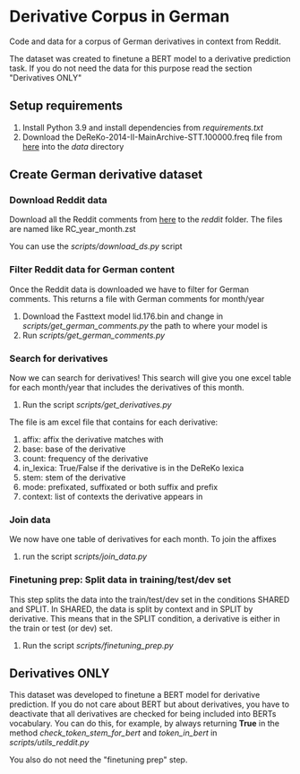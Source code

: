 # Derivative Corpus in German
Code and data for a corpus of German derivatives in context from Reddit.

The dataset was created to finetune a BERT model to a derivative prediction task. If you do not need the data for this 
purpose read the section "Derivatives ONLY"

## Setup requirements

1. Install Python 3.9 and install dependencies from *requirements.txt*
2. Download the DeReKo-2014-II-MainArchive-STT.100000.freq file from [here](https://www.ids-mannheim.de/digspra/kl/projekte/methoden/derewo/) into the *data* directory

## Create German derivative dataset
### Download Reddit data

Download all the Reddit comments from [here](https://github.com/pushshift/api) to the *reddit* folder.
The files are named like RC_year_month.zst

You can use the *scripts/download_ds.py* script

### Filter Reddit data for German content

Once the Reddit data is downloaded we have to filter for German comments. This returns a file with German comments for 
month/year

1. Download the Fasttext model lid.176.bin and change in *scripts/get_german_comments.py* the path to where your model is
2. Run *scripts/get_german_comments.py*


### Search for derivatives
Now we can search for derivatives! This search will give you one excel table for each month/year that includes the 
derivatives of this month.

1. Run the script *scripts/get_derivatives.py*

The file is am excel file that contains for each derivative:

1. affix:	affix the derivative matches with
2. base:	    base of the derivative
3. count:    frequency of the derivative
4. in_lexica:   True/False if the derivative is in the DeReKo lexica	
5. stem: stem of the derivative
6. mode: prefixated, suffixated or both suffix and prefix
7. context: list of contexts the derivative appears in 


### Join data

We now have one table of derivatives for each month. To join the affixes 

1. run the script *scripts/join_data.py*



### Finetuning prep: Split data in training/test/dev set
This step splits the data into the train/test/dev set in the conditions SHARED and SPLIT.
In SHARED, the data is split by context and in SPLIT by derivative. This means that in the SPLIT condition, a derivative 
is either in the train or test (or dev) set.

1. Run the script *scripts/finetuning_prep.py*


## Derivatives ONLY

This dataset was developed to finetune a BERT model for derivative prediction.
If you do not care about BERT but about derivatives, you have to deactivate that all derivatives are checked for being
included into BERTs vocabulary. You can do this, for example, by always returning **True** in the method
*check_token_stem_for_bert* and *token_in_bert* in *scripts/utils_reddit.py*

You also do not need the "finetuning prep" step.

